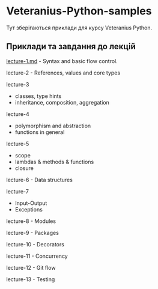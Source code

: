 # Veteranius-Python-samples
Тут зберігаються приклади для курсу Veteranius Python.

## Приклади та завдання до лекцій
[lecture-1.md](lecture-1/lecture-1.md) - Syntax and basic flow control.

lecture-2 - References, values and core types

lecture-3
* classes, type hints
* inheritance, composition, aggregation

lecture-4
* polymorphism and abstraction
* functions in general

lecture-5
* scope
* lambdas & methods & functions
* closure

lecture-6 - Data structures

lecture-7
* Input-Output
* Exceptions

lecture-8 - Modules

lecture-9 - Packages

lecture-10 - Decorators

lecture-11 - Concurrency

lecture-12 - Git flow

lecture-13 - Testing